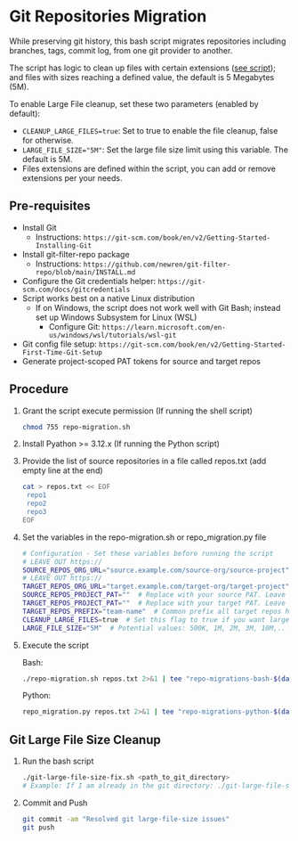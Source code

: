 # Git Repositories Migration

While preserving git history, this bash script migrates repositories including branches, tags, commit log, from one git provider to another. 

The script has logic to clean up files with certain extensions ([see script](./repo-migration.sh)); and files with sizes reaching a defined value, the default is 5 Megabytes (5M).

To enable Large File cleanup, set these two parameters (enabled by default):
- `CLEANUP_LARGE_FILES=true`: Set to true to enable the file cleanup, false for otherwise.
- `LARGE_FILE_SIZE="5M"`: Set the large file size limit using this variable. The default is 5M.
- Files extensions are defined within the script, you can add or remove extensions per your needs.

## Pre-requisites
- Install Git
   - Instructions: `https://git-scm.com/book/en/v2/Getting-Started-Installing-Git`   
- Install git-filter-repo package
   - Instructions: `https://github.com/newren/git-filter-repo/blob/main/INSTALL.md`
- Configure the Git credentials helper: `https://git-scm.com/docs/gitcredentials`
- Script works best on a native Linux distribution
   - If on Windows, the script does not work well with Git Bash; instead set up Windows Subsystem for Linux (WSL)
      - Configure Git: `https://learn.microsoft.com/en-us/windows/wsl/tutorials/wsl-git`
- Git config file setup: `https://git-scm.com/book/en/v2/Getting-Started-First-Time-Git-Setup`
- Generate project-scoped PAT tokens for source and target repos

## Procedure

1. Grant the script execute permission (If running the shell script)
   ```sh
   chmod 755 repo-migration.sh
   ```
2. Install Pyathon >= 3.12.x (If running the Python script)

3. Provide the list of source repositories in a file called repos.txt (add empty line at the end)
   ```sh
   cat > repos.txt << EOF
    repo1
    repo2
    repo3
   EOF
   ```
3. Set the variables in the repo-migration.sh or repo_migration.py file
   ```sh
   # Configuration - Set these variables before running the script
   # LEAVE OUT https://
   SOURCE_REPOS_ORG_URL="source.example.com/source-org/source-project"  # Replace with your source Azure Repos URL.
   # LEAVE OUT https://
   TARGET_REPOS_ORG_URL="target.example.com/target-org/target-project"  # Replace with your target Azure DevOps URL.
   SOURCE_REPOS_PROJECT_PAT=""  # Replace with your source PAT. Leave empty if you've already setup Git Credentials Helper for this url
   TARGET_REPOS_PROJECT_PAT=""  # Replace with your target PAT. Leave empty if you've already setup Git Credentials Helper for this url
   TARGET_REPOS_PREFIX="team-name"  # Common prefix all target repos have. Set to empty string if none
   CLEANUP_LARGE_FILES=true  # Set this flag to true if you want large files removed from git history
   LARGE_FILE_SIZE="5M"  # Potential values: 500K, 1M, 2M, 3M, 10M,..
   ```

4. Execute the script

   Bash:
   ```sh
   ./repo-migration.sh repos.txt 2>&1 | tee "repo-migrations-bash-$(date +%Y%m%d%H%M).log"
   ```
   Python:
   ```sh
   repo_migration.py repos.txt 2>&1 | tee "repo-migrations-python-$(date +%Y%m%d%H%M).log"
   ```

## Git Large File Size Cleanup

1. Run the bash script
   
   ```sh
   ./git-large-file-size-fix.sh <path_to_git_directory>
   # Example: If I am already in the git directory: ./git-large-file-size-fix.sh ./
   ```

2. Commit and Push

   ```sh
   git commit -am "Resolved git large-file-size issues"
   git push
   ```

